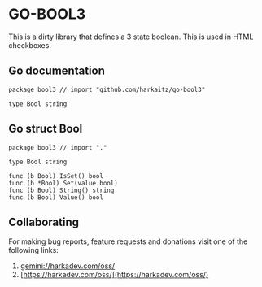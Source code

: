 # GO-BOOL3

This is a dirty library that defines a 3 state boolean. This is used
in HTML checkboxes.

## Go documentation

    package bool3 // import "github.com/harkaitz/go-bool3"
    
    type Bool string

## Go struct Bool

    package bool3 // import "."
    
    type Bool string
    
    func (b Bool) IsSet() bool
    func (b *Bool) Set(value bool)
    func (b Bool) String() string
    func (b Bool) Value() bool

## Collaborating

For making bug reports, feature requests and donations visit
one of the following links:

1. [gemini://harkadev.com/oss/](gemini://harkadev.com/oss/)
2. [https://harkadev.com/oss/](https://harkadev.com/oss/)
